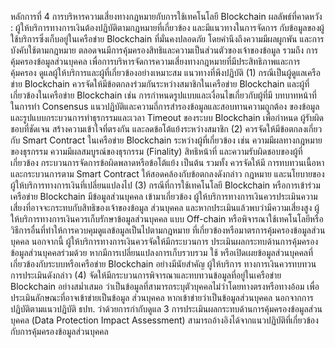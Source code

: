 หลักการที่ 4 การบริหารความเสี่ยงทางกฎหมายกับการใช้เทคโนโลยี Blockchain
ผลลัพธ์ที่คาดหวัง : ผู้ให้บริการทางการเงินต้องปฏิบัติตามกฎหมายที่เกี่ยวข้อง และมีแนวทางในการจัดการ
กับข้อมูลของผู้ใช้บริการซึ่งเก็บอยู่ในเครือข่าย Blockchain ที่มั่นคงปลอดภัย โดยคำนึงถึงความมีผลผูกพัน
และการบังคับใช้ตามกฎหมาย ตลอดจนมีการคุ้มครองสิทธิและความเป็นส่วนตัวของเจ้าของข้อมูล รวมถึง
การคุ้มครองข้อมูลส่วนบุคคล เพื่อการบริหารจัดการความเสี่ยงทางกฎหมายที่มีประสิทธิภาพและการคุ้มครอง
ดูแลผู้ให้บริการและผู้ที่เกี่ยวข้องอย่างเหมาะสม
แนวทางที่พึงปฏิบัติ
(1) กรณีเป็นผู้ดูแลเครือข่าย Blockchain ควรจัดให้มีข้อตกลงร่วมกันระหว่างสมาชิกในเครือข่าย
Blockchain และผู้ที่เกี่ยวข้องในเครือข่าย Blockchain เช่น การกำหนดรูปแบบและเงื่อนไขเกี่ยวกับผู้ที่มี
บทบาทหน้าที่ในการทํา Consensus แนวปฏิบัติและความถี่การสํารองข้อมูลและสอบทานความถูกต้อง
ของข้อมูล และรูปแบบกระบวนการทำธุรกรรมและเวลา Timeout ของระบบ Blockchain เพื่อกําหนด
ผู้รับผิดชอบที่ชัดเจน สร้างความเข้าใจที่ตรงกัน และลดข้อโต้แย้งระหว่างสมาชิก
(2) ควรจัดให้มีข้อตกลงเกี่ยวกับ Smart Contract ในเครือข่าย Blockchain ระหว่างผู้ที่เกี่ยวข้อง
เช่น ความมีผลทางกฎหมายของธุรกรรม ความมีผลสมบูรณ์ของธุรกรรม (Finality) สิทธิหน้าที่
และความรับผิดชอบของผู้ที่เกี่ยวข้อง กระบวนการจัดการข้อผิดพลาดหรือข้อโต้แย้ง เป็นต้น รวมทั้ง ควรจัดให้มี
การทบทวนเนื้อหาและกระบวนการตาม Smart Contract ให้สอดคล้องกับข้อตกลงดังกล่าว กฎหมาย
และนโยบายของผู้ให้บริการทางการเงินที่เปลี่ยนแปลงไป
(3) กรณีที่การใช้เทคโนโลยี Blockchain หรือการเข้าร่วมเครือข่าย Blockchain มีข้อมูลส่วนบุคคล
เข้ามาเกี่ยวข้อง ผู้ให้บริการทางการเงินควรประเมินความเสี่ยงที่อาจจะกระทบกับสิทธิของเจ้าของข้อมูล
ส่วนบุคคล และหากประเมินแล้วพบว่ามีความเสี่ยงสูง ผู้ให้บริการทางการเงินควรเก็บรักษาข้อมูลส่วนบุคคล
แบบ Off-chain หรือพิจารณาใช้เทคโนโลยีหรือวิธีการอื่นที่ทำให้การควบคุมดูแลข้อมูลเป็นไปตามกฎหมาย
ที่เกี่ยวข้องหรือมาตรการคุ้มครองข้อมูลส่วนบุคคล นอกจากนี้ ผู้ให้บริการทางการเงินควรจัดให้มีกระบวนการ
ประเมินผลกระทบด้านการคุ้มครองข้อมูลส่วนบุคคลร่วมด้วย หากมีการเปลี่ยนแปลงการเก็บรวบรวม
ใช้ หรือเปิดเผยข้อมูลส่วนบุคคลที่เกี่ยวข้องกับระบบหรือเครือข่าย Blockchain อย่างมีนัยสำคัญ ผู้ให้บริการ
ทางการเงินควรทบทวนการประเมินดังกล่าว
(4) จัดให้มีกระบวนการพิจารณาและทบทวนข้อมูลที่อยู่ในเครือข่าย Blockchain อย่างสม่ำเสมอ
ว่าเป็นข้อมูลที่สามารถระบุตัวบุคคลไม่ว่าโดยทางตรงหรือทางอ้อม เพื่อประเมินลักษณะที่อาจเข้าข่ายเป็นข้อมูล
ส่วนบุคคล หากเข้าข่ายว่าเป็นข้อมูลส่วนบุคคล นอกจากการปฏิบัติตามแนวปฏิบัติ ธปท. ว่าด้วยการกำกับดูแล
3 การประเมินผลกระทบด้านการคุ้มครองข้อมูลส่วนบุคคล (Data Protection Impact Assessment) สามารถอ้างอิงได้จากแนวปฏิบัติที่เกี่ยวข้อง
กับการคุ้มครองข้อมูลส่วนบุคคล
